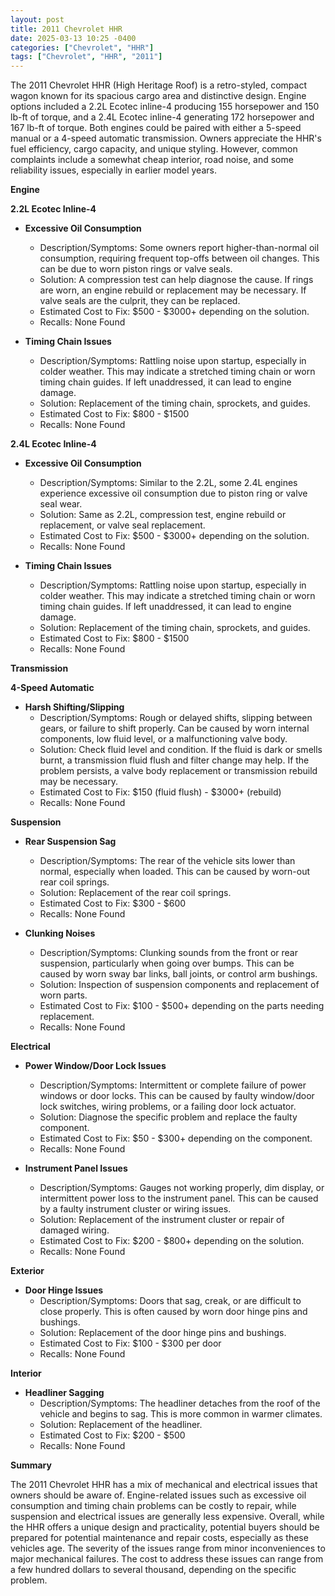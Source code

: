 ```yaml
---
layout: post
title: 2011 Chevrolet HHR
date: 2025-03-13 10:25 -0400
categories: ["Chevrolet", "HHR"]
tags: ["Chevrolet", "HHR", "2011"]
---
```

The 2011 Chevrolet HHR (High Heritage Roof) is a retro-styled, compact wagon known for its spacious cargo area and distinctive design. Engine options included a 2.2L Ecotec inline-4 producing 155 horsepower and 150 lb-ft of torque, and a 2.4L Ecotec inline-4 generating 172 horsepower and 167 lb-ft of torque. Both engines could be paired with either a 5-speed manual or a 4-speed automatic transmission. Owners appreciate the HHR's fuel efficiency, cargo capacity, and unique styling. However, common complaints include a somewhat cheap interior, road noise, and some reliability issues, especially in earlier model years.

**Engine**

**2.2L Ecotec Inline-4**

*   **Excessive Oil Consumption**
    *   Description/Symptoms: Some owners report higher-than-normal oil consumption, requiring frequent top-offs between oil changes. This can be due to worn piston rings or valve seals.
    *   Solution: A compression test can help diagnose the cause. If rings are worn, an engine rebuild or replacement may be necessary. If valve seals are the culprit, they can be replaced.
    *   Estimated Cost to Fix: $500 - $3000+ depending on the solution.
    *   Recalls: None Found

*   **Timing Chain Issues**
    *   Description/Symptoms: Rattling noise upon startup, especially in colder weather. This may indicate a stretched timing chain or worn timing chain guides. If left unaddressed, it can lead to engine damage.
    *   Solution: Replacement of the timing chain, sprockets, and guides.
    *   Estimated Cost to Fix: $800 - $1500
    *   Recalls: None Found

**2.4L Ecotec Inline-4**

*   **Excessive Oil Consumption**
    *   Description/Symptoms: Similar to the 2.2L, some 2.4L engines experience excessive oil consumption due to piston ring or valve seal wear.
    *   Solution: Same as 2.2L, compression test, engine rebuild or replacement, or valve seal replacement.
    *   Estimated Cost to Fix: $500 - $3000+ depending on the solution.
    *   Recalls: None Found

*   **Timing Chain Issues**
    *   Description/Symptoms: Rattling noise upon startup, especially in colder weather. This may indicate a stretched timing chain or worn timing chain guides. If left unaddressed, it can lead to engine damage.
    *   Solution: Replacement of the timing chain, sprockets, and guides.
    *   Estimated Cost to Fix: $800 - $1500
    *   Recalls: None Found

**Transmission**

**4-Speed Automatic**

*   **Harsh Shifting/Slipping**
    *   Description/Symptoms: Rough or delayed shifts, slipping between gears, or failure to shift properly. Can be caused by worn internal components, low fluid level, or a malfunctioning valve body.
    *   Solution: Check fluid level and condition. If the fluid is dark or smells burnt, a transmission fluid flush and filter change may help. If the problem persists, a valve body replacement or transmission rebuild may be necessary.
    *   Estimated Cost to Fix: $150 (fluid flush) - $3000+ (rebuild)
    *   Recalls: None Found

**Suspension**

*   **Rear Suspension Sag**
    *   Description/Symptoms: The rear of the vehicle sits lower than normal, especially when loaded. This can be caused by worn-out rear coil springs.
    *   Solution: Replacement of the rear coil springs.
    *   Estimated Cost to Fix: $300 - $600
    *   Recalls: None Found

*   **Clunking Noises**
    *   Description/Symptoms: Clunking sounds from the front or rear suspension, particularly when going over bumps. This can be caused by worn sway bar links, ball joints, or control arm bushings.
    *   Solution: Inspection of suspension components and replacement of worn parts.
    *   Estimated Cost to Fix: $100 - $500+ depending on the parts needing replacement.
    *   Recalls: None Found

**Electrical**

*   **Power Window/Door Lock Issues**
    *   Description/Symptoms: Intermittent or complete failure of power windows or door locks. This can be caused by faulty window/door lock switches, wiring problems, or a failing door lock actuator.
    *   Solution: Diagnose the specific problem and replace the faulty component.
    *   Estimated Cost to Fix: $50 - $300+ depending on the component.
    *   Recalls: None Found

*   **Instrument Panel Issues**
    *   Description/Symptoms: Gauges not working properly, dim display, or intermittent power loss to the instrument panel. This can be caused by a faulty instrument cluster or wiring issues.
    *   Solution: Replacement of the instrument cluster or repair of damaged wiring.
    *   Estimated Cost to Fix: $200 - $800+ depending on the solution.
    *   Recalls: None Found

**Exterior**

*   **Door Hinge Issues**
    *   Description/Symptoms: Doors that sag, creak, or are difficult to close properly. This is often caused by worn door hinge pins and bushings.
    *   Solution: Replacement of the door hinge pins and bushings.
    *   Estimated Cost to Fix: $100 - $300 per door
    *   Recalls: None Found

**Interior**

*   **Headliner Sagging**
    *   Description/Symptoms: The headliner detaches from the roof of the vehicle and begins to sag. This is more common in warmer climates.
    *   Solution: Replacement of the headliner.
    *   Estimated Cost to Fix: $200 - $500
    *   Recalls: None Found

**Summary**

The 2011 Chevrolet HHR has a mix of mechanical and electrical issues that owners should be aware of. Engine-related issues such as excessive oil consumption and timing chain problems can be costly to repair, while suspension and electrical issues are generally less expensive. Overall, while the HHR offers a unique design and practicality, potential buyers should be prepared for potential maintenance and repair costs, especially as these vehicles age. The severity of the issues range from minor inconveniences to major mechanical failures. The cost to address these issues can range from a few hundred dollars to several thousand, depending on the specific problem.

